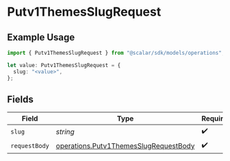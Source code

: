 # Putv1ThemesSlugRequest

## Example Usage

```typescript
import { Putv1ThemesSlugRequest } from "@scalar/sdk/models/operations";

let value: Putv1ThemesSlugRequest = {
  slug: "<value>",
};
```

## Fields

| Field                                                                                          | Type                                                                                           | Required                                                                                       | Description                                                                                    |
| ---------------------------------------------------------------------------------------------- | ---------------------------------------------------------------------------------------------- | ---------------------------------------------------------------------------------------------- | ---------------------------------------------------------------------------------------------- |
| `slug`                                                                                         | *string*                                                                                       | :heavy_check_mark:                                                                             | N/A                                                                                            |
| `requestBody`                                                                                  | [operations.Putv1ThemesSlugRequestBody](../../models/operations/putv1themesslugrequestbody.md) | :heavy_check_mark:                                                                             | N/A                                                                                            |